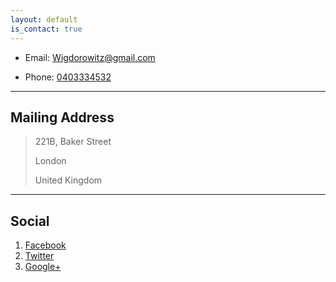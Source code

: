 ```yaml
---
layout: default
is_contact: true
---
```


* Email: [Wigdorowitz@gmail.com](mailto:Wigdorowitz@gmail.com)

* Phone: [0403334532](tel:0403334532)

---

## Mailing Address

> 221B, Baker Street
>
> London
>
> United Kingdom

---

## Social

1. [Facebook](#)
2. [Twitter](#wigda)
3. [Google+](#)

